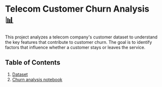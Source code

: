 # Telecom Customer Churn Analysis 📊

This project analyzes a telecom company's customer dataset to understand the key features that contribute to customer churn. The goal is to identify factors that influence whether a customer stays or leaves the service.

## Table of Contents
1. [Dataset](#CustomerChurn.csv)
2. [Churn analysis notebook](#ChurnAnalysis.ipynb)
